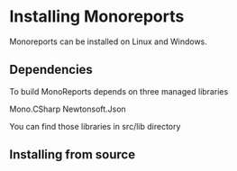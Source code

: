 Installing Monoreports
================

Monoreports can be installed on Linux and Windows. 


Dependencies
------------

To build MonoReports depends on three managed libraries

Mono.CSharp 
Newtonsoft.Json

You can find those libraries in src/lib directory


Installing from source
----------------------


